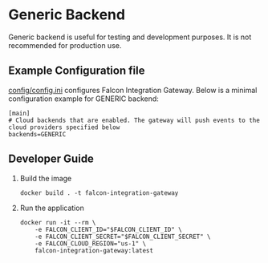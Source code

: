 # Generic Backend

Generic backend is useful for testing and development purposes. It is not recommended for production use.

## Example Configuration file

[config/config.ini](https://github.com/CrowdStrike/falcon-integration-gateway/blob/main/config/config.ini) configures Falcon Integration Gateway. Below is a minimal configuration example for GENERIC backend:

```terminal
[main]
# Cloud backends that are enabled. The gateway will push events to the cloud providers specified below
backends=GENERIC
```

## Developer Guide

1. Build the image

    ```shell
    docker build . -t falcon-integration-gateway
    ```

1. Run the application

    ```shell
    docker run -it --rm \
        -e FALCON_CLIENT_ID="$FALCON_CLIENT_ID" \
        -e FALCON_CLIENT_SECRET="$FALCON_CLIENT_SECRET" \
        -e FALCON_CLOUD_REGION="us-1" \
        falcon-integration-gateway:latest
    ```
